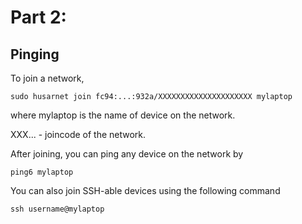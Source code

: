 # Part 2:

## Pinging

To join a network, 

```
sudo husarnet join fc94:...:932a/XXXXXXXXXXXXXXXXXXXXX mylaptop
```

where mylaptop is the name of device on the network.

XXX... - joincode of the network.

After joining, you can ping any device on the network by

```
ping6 mylaptop
```

You can also join SSH-able devices using the following command 

```
ssh username@mylaptop
```
